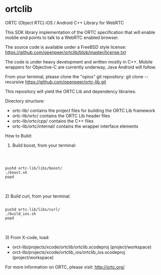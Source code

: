 ortclib
=======

ORTC (Object RTC) iOS / Android C++ Library for WebRTC

This SDK library implementation of the ORTC specification that will enable mobile end points to talk to a WebRTC enabled browser.

The source code is available under a FreeBSD style license:
https://github.com/openpeer/ortclib/blob/master/license.txt

The code is under heavy development and written mostly in C++. Mobile wrappers for  Objective-C are currently underway, Java Android will follow.

From your terminal, please clone the "opios" git repository:
git clone --recursive https://github.com/openpeer/ortc-lib.git

This repository will yield the ORTC Lib and dependency libraries.

Directory structure:

- ortc-lib/                        		contains the project files for building the ORTC Lib framework
- ortc-lib/ortc/          				contains the ORTC Lib header files
- ortc-lib/ortc/cpp/    				contains the C++ files
- ortc-lib/ortc/internal/  				contains the wrapper interface elements

How to Build:

1) Build boost, from your terminal:
<br />
<pre>
<code>
pushd ortc-lib/libs/boost/
./boost.sh
popd
</code>
</pre>
<br />
2) Build curl, from your terminal:
<br />
<pre>
<code>
pushd ortc-lib/libs/curl/
./build_ios.sh
popd
</code>
</pre>
<br />
3) From X-code, load:

- orct-lib/projects/xcode/ortclib/ortclib.xcodeproj (project/workspace)
- orct-lib/projects/xcode/ortclib_ios/ortclib_ios.xcodeproj (project/workspace)


For more information on ORTC, please visit:
http://ortc.org/